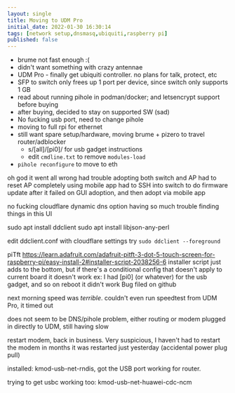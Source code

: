 ```yaml
---
layout: single
title: Moving to UDM Pro
initial_date: 2022-01-30 16:30:14
tags: [network setup,dnsmasq,ubiquiti,raspberry pi]
published: false
---
```



- brume not fast enough :(
- didn't want something with crazy antennae
- UDM Pro - finally get ubiquiti controller. no plans for talk, protect, etc
- SFP to switch only frees up 1 port per device, since switch only supports 1 GB
- read about running pihole in podman/docker; and letsencrypt support before buying
- after buying, decided to stay on supported SW (sad)
- No fucking usb port, need to change pihole
- moving to full rpi for ethernet
- still want spare setup/hardware, moving brume + pizero to travel router/adblocker
    - s/[all]/[pi0]/ for usb gadget instructions
    - edit `cmdline.txt` to remove `modules-load` 
- `pihole reconfigure` to move to eth

oh god it went all wrong
had trouble adopting both switch and AP
had to reset AP completely using mobile app
had to SSH into switch to do firmware update after it failed on GUI adoption, and then adopt via mobile app

no fucking cloudflare dynamic dns option
having so much trouble finding things in this UI


sudo apt install ddclient
sudo apt install libjson-any-perl

edit ddclient.conf with cloudflare settings
try `sudo ddclient --foreground`



piTft
https://learn.adafruit.com/adafruit-pitft-3-dot-5-touch-screen-for-raspberry-pi/easy-install-2#installer-script-2038256-6
installer script just adds to the bottom, but if there's a conditional config that doesn't apply to current board it doesn't work
ex: I had [pi0] (or whatever) for the usb gadget, and so on reboot it didn't work
Bug filed on github


next morning speed was *terrible*. couldn't even run speedtest from UDM Pro, it timed out

does not seem to be DNS/pihole problem, either routing or modem
plugged in directly to UDM, still having slow 

restart modem, back in business. Very suspicious, I haven't had to restart the modem in months
it was restarted just yesterday (accidental power plug pull)



installed:
kmod-usb-net-rndis, got the USB port working for router.

trying to get usbc working too:
kmod-usb-net-huawei-cdc-ncm
